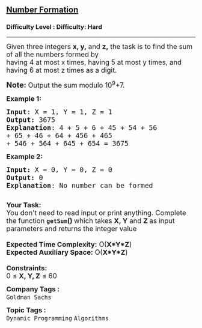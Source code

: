 <h2><a href="https://www.geeksforgeeks.org/problems/number-formation3506/1?page=4&difficulty=Hard&status=unsolved&sortBy=accuracy">Number Formation</a></h2><h3>Difficulty Level : Difficulty: Hard</h3><hr><div class="problems_problem_content__Xm_eO"><p><span style="font-size: 18px;">Given three integers <strong>x, y,</strong> and <strong>z,</strong> the task is to find the sum of all the numbers formed by&nbsp;<br>having 4 at most x times, having 5 at most y times, and having 6 at most z times as a digit.</span></p>
<p><span style="font-size: 20px;"><strong>Note: </strong></span><span style="font-size: 18px;">Output&nbsp;the sum modulo 10<sup>9</sup>+7.</span></p>
<p><span style="font-size: 18px;"><strong>Example 1:</strong></span></p>
<pre><span style="font-size: 18px;"><strong>Input</strong>: X = 1, Y = 1, Z = 1 
<strong>Output:</strong> 3675</span>
<span style="font-size: 18px;"><strong>Explanation</strong>: 4 + 5 + 6 + 45 + 54 + 56 
+ 65 + 46 + 64 + 456 + 465 
+ 546 + 564 + 645 + 654 = 3675</span></pre>
<div><span style="font-size: 18px;"><strong>Example 2:</strong></span></div>
<pre><span style="font-size: 18px;"><strong>Input: </strong>X = 0, Y = 0, Z = 0
<strong>Output: </strong>0
<strong>Explanation</strong>: No number can be formed</span></pre>
<p><br><span style="font-size: 18px;"><strong>Your Task:&nbsp;&nbsp;</strong><br>You don't need to read input or print anything. Complete the function <strong><code>getSum</code>()&nbsp;</strong>which takes <strong>X, Y</strong> and <strong>Z </strong>as input parameters and returns the integer value<br><br><strong>Expected Time Complexity:</strong> O(<strong>X*Y*Z</strong>)<br><strong>Expected Auxiliary Space:</strong> O(<strong>X*Y*Z</strong>)<br><br><strong>Constraints:</strong><br>0 ≤ <strong>X, Y, Z</strong> ≤ 60</span></p></div><p><span style=font-size:18px><strong>Company Tags : </strong><br><code>Goldman Sachs</code>&nbsp;<br><p><span style=font-size:18px><strong>Topic Tags : </strong><br><code>Dynamic Programming</code>&nbsp;<code>Algorithms</code>&nbsp;